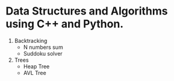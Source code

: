 # Data Structures and Algorithms using C++ and Python.
1. Backtracking
	- N numbers sum
	- Suddoku solver
2. Trees
	- Heap Tree
	- AVL Tree